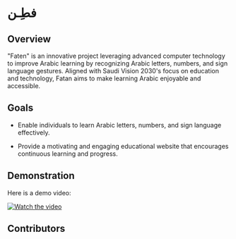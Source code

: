 # فطِـن

## Overview 
"Faten" is an innovative project leveraging advanced computer technology to improve Arabic learning by recognizing Arabic letters, numbers, and sign language gestures. Aligned with Saudi Vision 2030's focus on education and technology, Fatan aims to make learning Arabic enjoyable and accessible.

## Goals
* Enable individuals to learn Arabic letters, numbers, and sign language effectively.

* Provide a motivating and engaging educational website that encourages continuous learning and progress.

## Demonstration
Here is a demo video:

[![Watch the video](https://img.youtube.com/vi/w__n-ZZD07A/0.jpg)](https://www.youtube.com/watch?v=w__n-ZZD07A)



## Contributors
